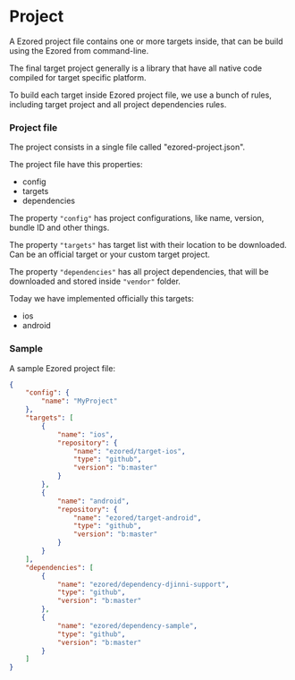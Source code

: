 # Project

A Ezored project file contains one or more targets inside, that can be build using the Ezored from command-line.
 
The final target project generally is a library that have all native code compiled for target specific platform.

To build each target inside Ezored project file, we use a bunch of rules, including target project and all project dependencies rules.

### Project file

The project consists in a single file called "ezored-project.json".  

The project file have this properties:  

- config
- targets
- dependencies

The property `"config"` has project configurations, like name, version, bundle ID and other things.

The property `"targets"` has target list with their location to be downloaded. Can be an official target or your custom target project.

The property `"dependencies"` has all project dependencies, that will be downloaded and stored inside `"vendor"` folder.

Today we have implemented officially this targets:

- ios
- android

### Sample

A sample Ezored project file:

```json
{
	"config": {
		"name": "MyProject"
	},
	"targets": [
		{
			"name": "ios",
			"repository": {
				"name": "ezored/target-ios",
				"type": "github",
				"version": "b:master"
			}
		},
		{
			"name": "android",
			"repository": {
				"name": "ezored/target-android",
				"type": "github",
				"version": "b:master"
			}
		}
	],
	"dependencies": [
		{
			"name": "ezored/dependency-djinni-support",
			"type": "github",
			"version": "b:master"
		},
		{
			"name": "ezored/dependency-sample",
			"type": "github",
			"version": "b:master"
		}
	]
}
```